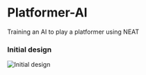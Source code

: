 # Platformer-AI
 Training an AI to play a platformer using NEAT

### Initial design 
![Initial design](../assets/Brainstorm.png)